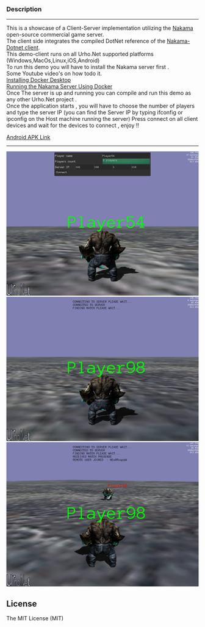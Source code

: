 
### Description
-----------------------------------------------------------
This is a showcase of a Client-Server implementation utilizing the [Nakama](https://heroiclabs.com) open-source commercial game server.\
The client side integrates the compiled DotNet reference of the [Nakama-Dotnet client](https://github.com/heroiclabs/nakama-dotnet).\
This demo-client runs on all Urho.Net supported platforms (Windows,MacOs,Linux,iOS,Android)\
To run this demo you will have to install the Nakama server first .\
Some Youtube video's on how todo it.\
[Installing Docker Desktop](https://www.youtube.com/watch?v=LJNe4j1DqEI)\
[Running the Nakama Server Using Docker](https://www.youtube.com/watch?v=P6kXtkwcCOE)\
Once The server is up and running you can compile and run this demo as any other Urho.Net project .\
Once the application starts , you will have to choose the number of players
and type the server IP (you can find the Server IP by typing ifconfig or ipconfig on the Host machine running the server)
Press connect on all client devices and wait for the devices to connect , enjoy !!


[Android APK Link](https://drive.google.com/file/d/1VWnz3ueEOnJd2XJJ7kmbyU5q6OXgM3em/view?usp=sharing)


-----------------------------------------------------------

![alt tag](screenshots/Screenshot_NakamaNetworking_2021-06-06-17-19-52.png)
![alt tag](screenshots/Screenshot_NakamaNetworking_2021-06-06-17-22-13.png)
![alt tag](screenshots/Screenshot_NakamaNetworking_2021-06-06-17-22-38.png)


License
-----------------------------------------------------------------------------------
The MIT License (MIT)










